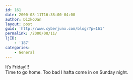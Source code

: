 ```yaml
---
id: 161
date: 2000-08-11T16:38:00-04:00
author: DizkoDan
layout: post
guid: 'http://www.cyberjunx.com/blog/?p=161'
permalink: /2000/08/11/
ljID:
    - '187'
categories:
    - General
---
```


It’s Friday!!!  
Time to go home. Too bad I hafta come in on Sunday night.